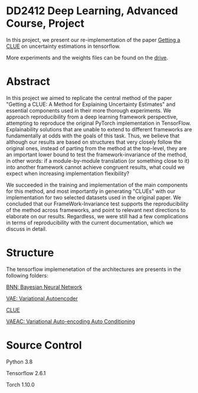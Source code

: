 # DD2412 Deep Learning, Advanced Course, Project


In this project, we present our re-implementation of the paper [Getting a CLUE](https://arxiv.org/abs/2006.06848) on uncertainty estimations in tensorflow.


More experiments and the weights files can be found on the [drive](https://drive.google.com/drive/folders/1GfaghgYgAWPl-ruWOAmws3jhHOVA88Jo?fbclid=IwAR21YAdvXZJJPGwQOlNdzFKbblujv-vqoI4asK18t19nyBF2VBv9u1suq2E).

# Abstract
In this project we aimed to replicate the central method of the paper "Getting a CLUE: A Method for Explaining Uncertainty Estimates" and essential components used in their more thorough experiments. We approach reproducibility from a deep learning framework perspective, attempting to reproduce the original PyTorch implementation in TensorFlow. Explainability solutions that are unable to extend to different frameworks are fundamentally at odds with the goals of this task. Thus, we believe that although our results are based on structures that very closely follow the original ones, instead of parting from the method at the top-level, they are an important lower bound to test the framework-invariance of the method, in other words: if a module-by-module translation (or something close to it) into another framework cannot achieve congruent results, what could we expect when increasing implementation flexibility?

We succeeded in the training and implementation of the main components for this method, and most importantly in generating "CLUEs" with our implementation for two selected datasets used in the original paper. We concluded that our FrameWork-Invariance test supports the reproducibility of the method across frameworks, and point to relevant next directions to elaborate on our results. Regardless, we were still had a few complications in terms of reproducibility with the current documentation, which we discuss in detail.

# Structure
The tensorflow implemenetation of the architectures are presents in the following folders:

[BNN: Bayesian Neural Network](https://github.com/alishibli97/DLAdv-Project/tree/main/BNN) 

[VAE: Variational Autoencoder](https://github.com/alishibli97/DLAdv-Project/tree/main/VAE) 

[CLUE ](https://github.com/alishibli97/DLAdv-Project/tree/main/CLUE) 

[VAEAC: Variational Auto-encoding Auto Conditioning](https://github.com/alishibli97/DLAdv-Project/tree/main/VAEAC)

# Source Control

Python 3.8

Tensorflow 2.6.1

Torch 1.10.0
